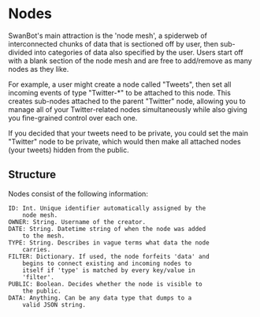 Nodes
=====
SwanBot's main attraction is the 'node mesh', a spiderweb of
interconnected chunks of data that is sectioned off by user,
then sub-divided into categories of data also specified by
the user. Users start off with a blank section of the node
mesh and are free to add/remove as many nodes as they like.

For example, a user might create a node called "Tweets",
then set all incoming events of type "Twitter-*" to be
attached to this node. This creates sub-nodes attached to the
parent "Twitter" node, allowing you to manage all of your
Twitter-related nodes simultaneously while also giving you
fine-grained control over each one.

If you decided that your tweets need to be private, you could
set the main "Twitter" node to be private, which would
then make all attached nodes (your tweets) hidden from the
public.

Structure
---------
Nodes consist of the following information:

    ID: Int. Unique identifier automatically assigned by the
        node mesh.
    OWNER: String. Username of the creator.
    DATE: String. Datetime string of when the node was added
        to the mesh.
    TYPE: String. Describes in vague terms what data the node
        carries.
    FILTER: Dictionary. If used, the node forfeits 'data' and
        begins to connect existing and incoming nodes to
        itself if 'type' is matched by every key/value in
        'filter'.
    PUBLIC: Boolean. Decides whether the node is visible to
        the public.
    DATA: Anything. Can be any data type that dumps to a
        valid JSON string.